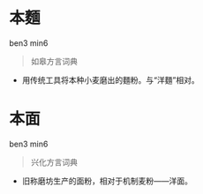 # 本麵
ben3 min6
> 如皋方言词典
- 用传统工具将本种小麦磨出的麵粉。与“洋麵”相对。

# 本面
ben3 min6
> 兴化方言词典
- 旧称磨坊生产的面粉，相对于机制麦粉——洋面。
